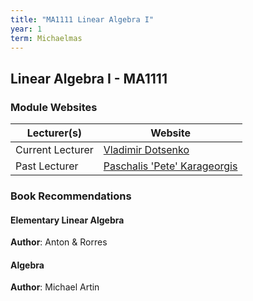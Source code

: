 ```yaml
---
title: "MA1111 Linear Algebra I"
year: 1
term: Michaelmas
---
```

## Linear Algebra I - MA1111
### Module Websites

| Lecturer(s)  | Website |
| ------------- | ------------- |
| Current Lecturer | [Vladimir Dotsenko](https://www.maths.tcd.ie/~vdots/) |
|  Past Lecturer |  [Paschalis 'Pete' Karageorgis](https://www.maths.tcd.ie/~pete/) |

### Book Recommendations

#### Elementary Linear Algebra
**Author**: Anton & Rorres 
#### Algebra
**Author**: Michael Artin
